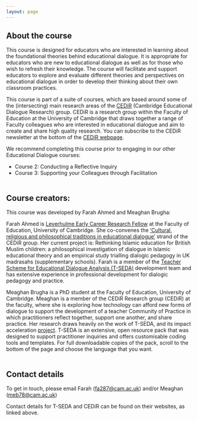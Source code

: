 ```yaml
---
layout: page
---
```


## About the course

This course is designed for educators who are interested in learning about the foundational theories behind educational dialogue. It is appropriate for educators who are new to educational dialogue as well as for those who wish to refresh their knowledge. The course will facilitate and support educators to explore and evaluate different theories and perspectives on educational dialogue in order to develop their thinking about their own classroom practices.

This course is part of a suite of courses, which are based around some of the (intersecting) main research areas of the [CEDiR](https://www.educ.cam.ac.uk/research/groups/cedir/) (Cambridge Educational Dialogue Research) group. CEDiR is a research group within the Faculty of Education at the University of Cambridge that draws together a range of Faculty colleagues who are interested in educational dialogue and aim to create and share high quality research. You can subscribe to the CEDiR newsletter at the bottom of the [CEDiR webpage](https://www.educ.cam.ac.uk/research/groups/cedir/).

We recommend completing this course prior to engaging in our other Educational Dialogue courses: 
* Course 2: Conducting a Reflective Inquiry
* Course 3: Supporting your Colleagues through Facilitation 
<br/><br/>

## Course creators:

This course was developed by Farah Ahmed and Meaghan Brugha:

Farah Ahmed is [Leverhulme Early Career Research Fellow](https://www.educ.cam.ac.uk/people/staff/ahmed_farah/) at the Faculty of Education, University of Cambridge. She co-convenes the [‘Cultural, religious and philosophical traditions in educational dialogue’](https://www.educ.cam.ac.uk/research/groups/cedir/researchstrands/traditionsindialogue/) strand of the CEDiR group. Her current project is: Rethinking Islamic education for British Muslim children: a philosophical investigation of dialogue in Islamic educational theory and an empirical study trialling dialogic pedagogy in UK madrasahs (supplementary schools). Farah is a member of the [Teacher Scheme for Educational Dialogue Analysis (T-SEDA)](https://www.educ.cam.ac.uk/research/programmes/tseda/) development team and has extensive experience in professional development for dialogic pedagogy and practice. 

Meaghan Brugha is a PhD student at the Faculty of Education, University of Cambridge. Meaghan is a member of the CEDiR Research group (CEDiR) at the faculty, where she is exploring how technology can afford new forms of dialogue to support the development of a teacher Community of Practice in which practitioners reflect together, support one another, and share practice. Her research draws heavily on the work of T-SEDA, and its impact acceleration [project](https://www.educ.cam.ac.uk/research/programmes/tseda/). T-SEDA is an extensive, open resource pack that was designed to support practitioner inquiries and offers customisable coding tools and templates. For full downloadable copies of the pack, scroll to the bottom of the page and choose the language that you want.
<br/><br/>

## Contact details

To get in touch, please email Farah (fa287@cam.ac.uk) and/or Meaghan (meb78@cam.ac.uk)

Contact details for T-SEDA and CEDiR can be found on their websites, as linked above.
